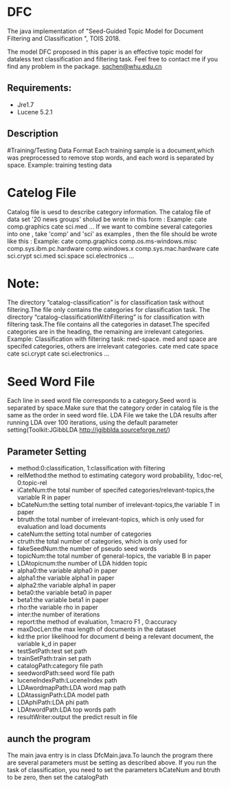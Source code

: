 DFC
====

The java implementation of "Seed-Guided Topic Model for Document Filtering and Classification ", TOIS 2018. 

The model DFC proposed in this paper is an effective topic model for dataless text classification and filtering task.
Feel free to contact me if you find any problem in the package.
sqchen@whu.edu.cn 

## Requirements:
* Jre1.7
* Lucene 5.2.1

## Description
#Training/Testing Data Format
Each training sample is a document,which was preprocessed to remove stop words,  and each word is separated by space.
Example: training testing data

# Catelog File
Catalog file is uesd to describe category information. The catalog file of data set '20 news groups' sholud be wrote in this form :
Example:
cate
comp.graphics
cate
sci.med ...
If we want to combine several categories into one , take 'comp' and 'sci' as examples , then the file should be wrote like this :
Example:
cate 
comp.graphics 
comp.os.ms-windows.misc 
comp.sys.ibm.pc.hardware 
comp.windows.x 
comp.sys.mac.hardware
 cate 
sci.crypt 
sci.med 
sci.space 
sci.electronics ...
 
# Note:
The directory “catalog-classification” is for classification task without filtering.The file only contains the categories for classification task.
The directory “catalog-classificationWithFiltering” is for classification with filtering task.The file contains all the categories in dataset.The specifed categories are in the heading, the remaining are irrelevant categories.
Example:
Classification with filtering task: med-space. med and space are specifed categories, others are irrelevant categories.
cate
med
cate
space
cate
sci.crypt
cate 
sci.electronics ...

# Seed Word File
Each line in seed word file corresponds to a category.Seed word is separated by space.Make sure that the category order in catalog file is the same as the order in seed word file.
LDA File
we take the LDA results after running LDA over 100 iterations, using the default parameter setting(Toolkit:JGibbLDA http://jgibblda.sourceforge.net/)

## Parameter Setting
* method:0:classification, 1:classification with filtering 
* relMethod:the method to estimating category word probability, 1:doc-rel, 0:topic-rel        
* iCateNum:the total number of specifed categories/relevant-topics,the variable R in paper
* bCateNum:the setting total number of irrelevant-topics,the variable T in paper
* btruth:the total number of irrelevant-topics, which is only used for evaluation and load documents
* cateNum:the setting total number of categories
* ctruth:the total number of categories, which is only used for 
* fakeSeedNum:the number of pseudo seed words
* topicNum:the total number of general-topics, the variable B in paper
* LDAtopicnum:the number of LDA hidden topic
* alpha0:the variable alpha0 in paper  
* alpha1:the variable alpha1 in paper
* alpha2:the variable alpha1 in paper
* beta0:the variable beta0 in paper
* beta1:the variable beta1 in paper
* rho:the variable rho in paper
* inter:the number of iterations
* report:the method of evaluation, 1:macro F1 , 0:accuracy
* maxDocLen:the max length of documents in the dataset
* kd:the prior likelihood for document d being a relevant document, the variable k_d in paper
* testSetPath:test set path
* trainSetPath:train set path
* catalogPath:category file path
* seedwordPath:seed word file path
* luceneIndexPath:LuceneIndex path
* LDAwordmapPath:LDA word map path
* LDAtassignPath:LDA model path
* LDAphiPath:LDA phi path
* LDAtwordPath:LDA top words path
* resultWriter:output the predict result in file

## aunch the program
The main java entry is in class DfcMain.java.To launch the program there are several parameters must be setting as described above. 
If you run the task of classification, you need to set the parameters bCateNum and btruth to be zero, then set the catalogPath

